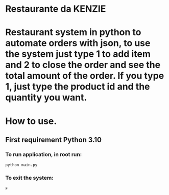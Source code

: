 # Restaurante da KENZIE

# Restaurant system in python to automate orders with json, to use the system just type 1 to add item and 2 to close the order and see the total amount of the order. If you type 1, just type the product id and the quantity you want.

# How to use.

## First requirement Python 3.10


### To run application, in root run:

`python main.py`

### To exit the system:

`F`